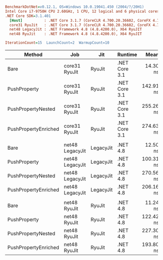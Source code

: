``` ini

BenchmarkDotNet=v0.12.1, OS=Windows 10.0.19041.450 (2004/?/20H1)
Intel Core i7-9750H CPU 2.60GHz, 1 CPU, 12 logical and 6 physical cores
.NET Core SDK=3.1.401
  [Host]          : .NET Core 3.1.7 (CoreCLR 4.700.20.36602, CoreFX 4.700.20.37001), X64 RyuJIT
  core31 RyuJit   : .NET Core 3.1.7 (CoreCLR 4.700.20.36602, CoreFX 4.700.20.37001), X64 RyuJIT
  net48 LegacyJit : .NET Framework 4.8 (4.8.4200.0), X64 RyuJIT
  net48 RyuJit    : .NET Framework 4.8 (4.8.4200.0), X64 RyuJIT

IterationCount=15  LaunchCount=2  WarmupCount=10  

```
|               Method |             Job |       Jit |       Runtime |      Mean |     Error |    StdDev | Ratio | RatioSD |
|--------------------- |---------------- |---------- |-------------- |----------:|----------:|----------:|------:|--------:|
|                 Bare |   core31 RyuJit |    RyuJit | .NET Core 3.1 |  14.30 ns |  2.302 ns |  3.301 ns |  1.00 |    0.00 |
|         PushProperty |   core31 RyuJit |    RyuJit | .NET Core 3.1 | 142.91 ns |  9.007 ns | 12.626 ns | 10.56 |    2.48 |
|   PushPropertyNested |   core31 RyuJit |    RyuJit | .NET Core 3.1 | 255.26 ns | 16.369 ns | 24.500 ns | 19.04 |    5.51 |
| PushPropertyEnriched |   core31 RyuJit |    RyuJit | .NET Core 3.1 | 274.63 ns | 23.137 ns | 32.435 ns | 19.95 |    3.33 |
|                      |                 |           |               |           |           |           |       |         |
|                 Bare | net48 LegacyJit | LegacyJit |      .NET 4.8 |  12.50 ns |  0.905 ns |  1.298 ns |  1.00 |    0.00 |
|         PushProperty | net48 LegacyJit | LegacyJit |      .NET 4.8 | 100.31 ns |  3.504 ns |  5.245 ns |  8.06 |    0.92 |
|   PushPropertyNested | net48 LegacyJit | LegacyJit |      .NET 4.8 | 270.56 ns | 27.812 ns | 41.628 ns | 22.01 |    3.51 |
| PushPropertyEnriched | net48 LegacyJit | LegacyJit |      .NET 4.8 | 206.16 ns | 11.300 ns | 16.914 ns | 16.65 |    1.18 |
|                      |                 |           |               |           |           |           |       |         |
|                 Bare |    net48 RyuJit |    RyuJit |      .NET 4.8 |  11.24 ns |  0.087 ns |  0.130 ns |  1.00 |    0.00 |
|         PushProperty |    net48 RyuJit |    RyuJit |      .NET 4.8 | 122.42 ns | 17.339 ns | 25.416 ns | 10.90 |    2.29 |
|   PushPropertyNested |    net48 RyuJit |    RyuJit |      .NET 4.8 | 227.30 ns | 17.588 ns | 25.780 ns | 20.24 |    2.39 |
| PushPropertyEnriched |    net48 RyuJit |    RyuJit |      .NET 4.8 | 193.80 ns |  7.331 ns | 10.514 ns | 17.25 |    0.91 |
